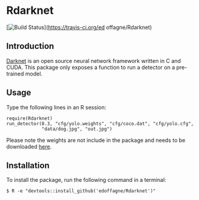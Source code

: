 

# Rdarknet

[![Build Status](https://travis-ci.org/edoffagne/Rdarknet.svg?branch=master)](https://travis-ci.org/ed    offagne/Rdarknet)

## Introduction

[Darknet](http://pjreddie.com/darknet) is an open source neural network framework
written in C and CUDA. This package only exposes a function to run a detector
on a pre-trained model. 

## Usage

Type the following lines in an R session:

 ```shell
 require(Rdarknet)
 run_detector(0.3, "cfg/yolo.weights", "cfg/coco.dat", "cfg/yolo.cfg",
              "data/dog.jpg", "out.jpg")
 ```

Please note the weights are not include in the package and needs to be downloaded
[here](https://pjreddie.com/media/files/yolo.weights).

## Installation 

To install the package, run the following command in a terminal:

```shell
$ R -e "devtools::install_github('edoffagne/Rdarknet')"
 ```




